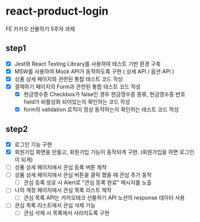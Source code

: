 # react-product-login

FE 카카오 선물하기 5주차 과제

## step1

- [x] Jest와 React Testing Library를 사용하여 테스트 기반 환경 구축
- [x] MSW를 사용하여 Mock API가 동작하도록 구현 ( 상세 API / 옵션 API )
- [x] 상품 상세 페이지와 관련된 통합 테스트 코드 작성
- [x] 결제하기 페이지의 Form과 관련된 통합 테스트 코드 작성
  - [x] 현금영수증 Checkbox가 false인 경우 현금영수증 종류, 현금영수증 번호 field가 비활성화 되어있는지 확인하는 코드 작성
  - [x] form의 validation 로직이 정상 동작하는지 확인하는 테스트 코드 작성

## step2

- [x] 로그인 기능 구현
- [x] 회원가입 화면을 만들고, 회원가입 기능이 동작되게 구현. (회원가입을 하면 로그인이 되게)
- [ ] 상품 상세 페이지에서 관심 등록 버튼 제작
- [ ] 상품 상세 페이지에서 관심 버튼을 클릭 했을 때 관심 추가 동작
  - [ ] 관심 등록 성공 시 Alert로 "관심 등록 완료" 메시지를 노출
- [ ] 나의 계정 페이지에서 관심 목록 리스트 제작
  - [ ] 관심 목록 API는 카카오테크 선물하기 API 노션의 response 데이터 사용
- [ ] 관심 목록 리스트에서 관심 삭제 가능
  - [ ] 관심 삭제 시 목록에서 사라지도록 구현
